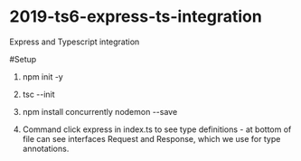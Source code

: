 # 2019-ts6-express-ts-integration
Express and Typescript integration

#Setup

1) npm init -y
2) tsc --init
3) npm install concurrently nodemon --save

4) Command click express in index.ts to see type definitions - at bottom of file can see interfaces Request and Response, which we use for type annotations.



